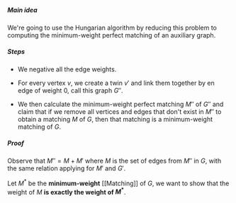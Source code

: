 
##### Main idea

We're going to use the Hungarian algorithm by reducing this problem to computing the minimum-weight perfect matching of an auxiliary graph.

##### Steps

- We negative all the edge weights.

- For every vertex $v$, we create a twin $v'$ and link them together by en edge of weight $0$, call this graph $G''$.

- We then calculate the minimum-weight perfect matching $M''$ of $G''$ and claim that if we remove all vertices and edges that don't exist in $M''$ to obtain a matching $M$ of $G$, then that matching is  a minimum-weight matching of $G$.

##### Proof

Observe that $M'' = M + M'$ where $M$ is the set of edges from $M''$ in $G$, with the same relation applying for $M'$ and $G'$.

Let $M^*$ be the **minimum-weight** [[Matching]] of $G$, we want to show that the weight of $M$ **is exactly the weight of $M^*$**. 

